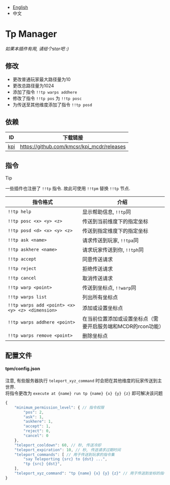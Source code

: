 
- [English](README.MD)
- 中文

# Tp Manager

*如果本插件有用, 请给个star吧 :)*

## 修改
- 更改普通玩家最大路径量为10
- 更改总路径量为1024
- 添加了指令 `!!tp warps addhere`
- 修改了指令 `!!tp pos` 为 `!!tp posc`
- 为传送至其他维度添加了指令 `!!tp posd`

## 依赖

| ID | 下载链接 |
|----|----|
| [kpi](https://github.com/kmcsr/kpi_mcdr) | <https://github.com/kmcsr/kpi_mcdr/releases> |

## 指令

> [!TIP]
> 一些插件也注册了 `!!tp` 指令. 故此可使用 `!!tpm` 替换 `!!tp` 节点.

|                指令格式 | 介绍 |
|------------------------|-----|
| `!!tp help`            | 显示帮助信息, `!!tp`同 |
| `!!tp posc <x> <y> <z>` | 传送到当前维度下的指定坐标 |
| `!!tp posd <d> <x> <y> <z>` | 传送到指定维度下的指定坐标 |
| `!!tp ask <name>`      | 请求传送到玩家, `!!tpa`同 |
| `!!tp askhere <name>`  | 请求玩家传送到你, `!!tph`同 |
| `!!tp accept`          | 同意传送请求 |
| `!!tp reject`          | 拒绝传送请求 |
| `!!tp cancel`          | 取消传送请求 |
| `!!tp warp <point>`    | 传送到坐标点, `!!warp`同 |
| `!!tp warps list`      | 列出所有坐标点 |
| `!!tp warps add <point> <x> <y> <z> <dimension>` | 添加或设置坐标点 |
| `!!tp warps addhere <point>` | 在当前位置添加或设置坐标点（需要开启服务端和MCDR的rcon功能） |
| `!!tp warps remove <point>` | 删除坐标点 |

## 配置文件

#### tpm/config.json

注意, 有些服务器执行 `teleport_xyz_command` 时会把在其他维度的玩家传送到主世界.  
将指令更改为 `execute at {name} run tp {name} {x} {y} {z}` 即可解决该问题

```javascript
{
    "minimum_permission_level": { // 指令权限
        "pos": 2,
        "ask": 1,
        "askhere": 1,
        "accept": 1,
        "reject": 0,
        "cancel": 0
    },
    "teleport_cooldown": 60, // 秒, 传送冷却
    "teleport_expiration": 10, // 秒, 传送请求过期时间
    "teleport_commands": [ // 用于传送到玩家的指令集
        "say Teleporting {src} to {dst} ...",
        "tp {src} {dst}",
    ],
    "teleport_xyz_command": "tp {name} {x} {y} {z}" // 用于传送到坐标的指令
}
```

